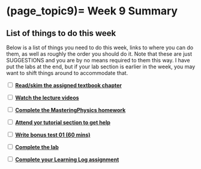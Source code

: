 (page_topic9)=
Week 9 Summary
=======================

## List of things to do this week

Below is a list of things you need to do this week, links to where you can do them, as well as roughly the order you should do it.
Note that these are just SUGGESTIONS and you are by no means required to them this way. 
I have put the labs at the end, but if your lab section is earlier in the week, you may want to shift things around to accommodate that.

<label><input type="checkbox" id="week09_task1" class="box"> [**Read/skim the assigned textbook chapter**](./readings.md)</input></label>

<label><input type="checkbox" id="week09_task2" class="box"> [**Watch the lecture videos**](./videos.md) </input></label>

<label><input type="checkbox" id="week09_task3" class="box"> [**Complete the MasteringPhysics homework**](./homework.md) </input></label>

<label><input type="checkbox" id="week09_task4" class="box"> [**Attend yor tutorial section to get help**](https://canvas.ubc.ca/courses/63995/external_tools/5284) </input></label>

<label><input type="checkbox" id="week09_task5" class="box"> [**Write bonus test 01 (60 mins)**](./test.md) </input></label>

<label><input type="checkbox" id="week09_task6" class="box"> [**Complete the lab**](./lab.md) </input></label>

<label><input type="checkbox" id="week09_task7" class="box"> [**Complete your Learning Log assignment**](./learninglogs.md) </input></label>